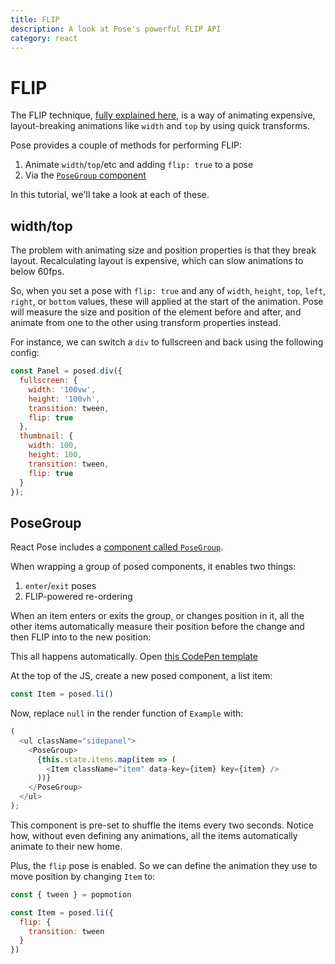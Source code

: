 ```yaml
---
title: FLIP
description: A look at Pose's powerful FLIP API
category: react
---
```


# FLIP

The FLIP technique, [fully explained here](https://aerotwist.com/blog/flip-your-animations/), is a way of animating expensive, layout-breaking animations like `width` and `top` by using quick transforms.

Pose provides a couple of methods for performing FLIP:

1. Animate `width`/`top`/etc and adding `flip: true` to a pose
2. Via the [`PoseGroup` component](/pose/api/posegroup)

In this tutorial, we'll take a look at each of these.

<TOC />

## width/top

The problem with animating size and position properties is that they break layout. Recalculating layout is expensive, which can slow animations to below 60fps.

So, when you set a pose with `flip: true` and any of `width`, `height`, `top`, `left`, `right`, or `bottom` values, these will applied at the start of the animation. Pose will measure the size and position of the element before and after, and animate from one to the other using transform properties instead.

For instance, we can switch a `div` to fullscreen and back using the following config:

```javascript
const Panel = posed.div({
  fullscreen: {
    width: '100vw',
    height: '100vh',
    transition: tween,
    flip: true
  },
  thumbnail: {
    width: 100,
    height: 100,
    transition: tween,
    flip: true
  }
});
```

<CodePen id="BrmGmR" />

## PoseGroup

React Pose includes a [component called `PoseGroup`](/pose/api/posegroup).

When wrapping a group of posed components, it enables two things:

1. `enter`/`exit` poses
2. FLIP-powered re-ordering

When an item enters or exits the group, or changes position in it, all the other items automatically measure their position before the change and then FLIP into to the new position:

<CodePen id="eMexyR" />

This all happens automatically. Open [this CodePen template](https://codepen.io/popmotion/pen/mxqobd?editors=0010)

At the top of the JS, create a new posed component, a list item:

```javascript
const Item = posed.li()
```

Now, replace `null` in the render function of `Example` with:

```javascript
(
  <ul className="sidepanel">
    <PoseGroup>
      {this.state.items.map(item => (
        <Item className="item" data-key={item} key={item} />
      ))}
    </PoseGroup>
  </ul>
);
```

This component is pre-set to shuffle the items every two seconds. Notice how, without even defining any animations, all the items automatically animate to their new home.

Plus, the `flip` pose is enabled. So we can define the animation they use to move position by changing `Item` to:

```javascript
const { tween } = popmotion

const Item = posed.li({
  flip: {
    transition: tween
  }
})
```

